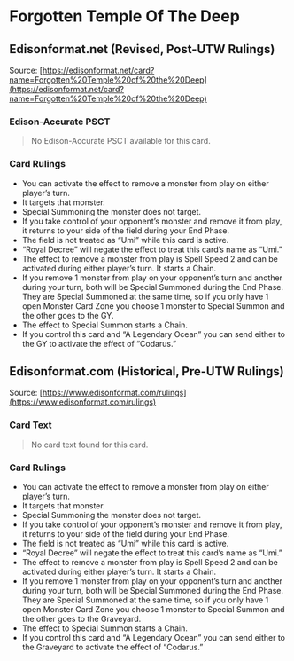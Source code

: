# Forgotten Temple Of The Deep

## Edisonformat.net (Revised, Post-UTW Rulings)

Source: [https://edisonformat.net/card?name=Forgotten%20Temple%20of%20the%20Deep](https://edisonformat.net/card?name=Forgotten%20Temple%20of%20the%20Deep)

### Edison-Accurate PSCT

> No Edison-Accurate PSCT available for this card.

### Card Rulings

*   You can activate the effect to remove a monster from play on either player’s turn.
*   It targets that monster.
*   Special Summoning the monster does not target.
*   If you take control of your opponent’s monster and remove it from play, it returns to your side of the field during your End Phase.
*   The field is not treated as “Umi” while this card is active.
*   “Royal Decree” will negate the effect to treat this card’s name as “Umi.”
*   The effect to remove a monster from play is Spell Speed 2 and can be activated during either player’s turn. It starts a Chain.
*   If you remove 1 monster from play on your opponent’s turn and another during your turn, both will be Special Summoned during the End Phase. They are Special Summoned at the same time, so if you only have 1 open Monster Card Zone you choose 1 monster to Special Summon and the other goes to the GY.
*   The effect to Special Summon starts a Chain.
*   If you control this card and “A Legendary Ocean” you can send either to the GY to activate the effect of “Codarus.”


## Edisonformat.com (Historical, Pre-UTW Rulings)

Source: [https://www.edisonformat.com/rulings](https://www.edisonformat.com/rulings)

### Card Text

> No card text found for this card.

### Card Rulings

*   You can activate the effect to remove a monster from play on either player’s turn.
*   It targets that monster.
*   Special Summoning the monster does not target.
*   If you take control of your opponent’s monster and remove it from play, it returns to your side of the field during your End Phase.
*   The field is not treated as “Umi” while this card is active.
*   “Royal Decree” will negate the effect to treat this card’s name as “Umi.”
*   The effect to remove a monster from play is Spell Speed 2 and can be activated during either player’s turn. It starts a Chain.
*   If you remove 1 monster from play on your opponent’s turn and another during your turn, both will be Special Summoned during the End Phase. They are Special Summoned at the same time, so if you only have 1 open Monster Card Zone you choose 1 monster to Special Summon and the other goes to the Graveyard.
*   The effect to Special Summon starts a Chain.
*   If you control this card and “A Legendary Ocean” you can send either to the Graveyard to activate the effect of “Codarus.”


